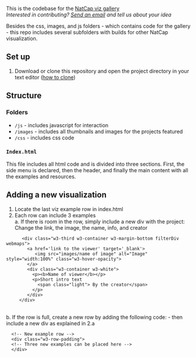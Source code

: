 This is the codebase for the [NatCap viz gallery](http://viz.naturalcapitalproject.org/)<br/>
*Interested in contributing? [Send an email](mailto:chweil@stanford.edu) and tell us about your idea*

Besides the css, images, and js folders - which contains code for the gallery - this repo includes several subfolders with builds for other NatCap visualization. 

## Set up 
1. Download or clone this repository and open the project directory in your text editor ([how to clone](https://docs.github.com/en/enterprise/2.13/user/articles/cloning-a-repository))

## Structure

### Folders
* `/js` - includes javascript for interaction
* `/images` - includes all thumbnails and images for the projects featured
* `/css` - includes css code

### `Index.html` 
This file includes all html code and is divided into three sections. First, the side menu is declared, then the header, and finally the main content with all the examples and resources. 

## Adding a new visualization
1. Locate the last viz example row in index.html 
2. Each row can include 3 examples <br/>
    a. If there is room in the row, simply include a new div with the project: <br/>
    Change the link, the image, the name, info, and creator
```
      <div class="w3-third w3-container w3-margin-bottom filterDiv webmaps">
        <a href='link to the viewer' target='_blank'> 
           <img src="images/name of image" alt="Image" style="width:100%" class="w3-hover-opacity">
        </a>
        <div class="w3-container w3-white">
          <p><b>Name of viewer</b></p>
          <p>Short intro text
            <span class="light"> By the creator</span>
          </p>
        </div>
     </div>
 ```
 <br/>
    b. If the row is full, create a new row by adding the following code: - then include a new div as explained in 2.a <br/>
    
 ```
   <!-- New example row -->
   <div class="w3-row-padding">
   <!-- Three new examples can be placed here -->
   </div>
 ```




 
